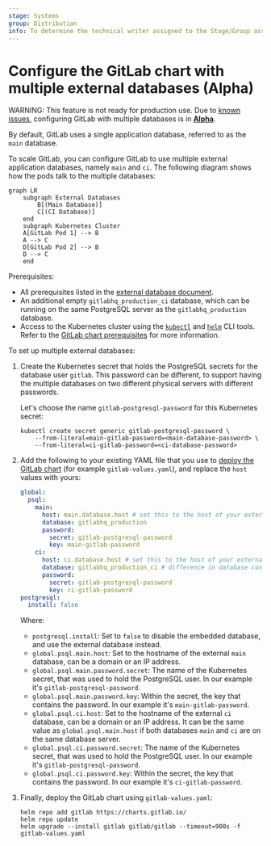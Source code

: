 ```yaml
---
stage: Systems
group: Distribution
info: To determine the technical writer assigned to the Stage/Group associated with this page, see https://handbook.gitlab.com/handbook/product/ux/technical-writing/#assignments
---
```


# Configure the GitLab chart with multiple external databases (Alpha)

WARNING:
This feature is not ready for production use. Due to [known issues](https://docs.gitlab.com/ee/administration/postgresql/multiple_databases.html#known-issues), configuring GitLab with multiple databases is in [**Alpha**](https://docs.gitlab.com/ee/policy/experiment-beta-support.html).

By default, GitLab uses a single application database, referred to as the `main` database.

To scale GitLab, you can configure GitLab to use multiple external application databases,
namely `main` and `ci`. The following diagram shows how the pods talk to the multiple databases:

```mermaid
graph LR
    subgraph External Databases
        B[(Main Database)]
        C[(CI Database)]
    end
    subgraph Kubernetes Cluster
    A[GitLab Pod 1] --> B
    A --> C
    D[GitLab Pod 2] --> B
    D --> C
    end
```

Prerequisites:

- All prerequisites listed in the [external database document](../external-db/index.md).
- An additional empty `gitlabhq_production_ci` database, which can be running on the same PostgreSQL
  server as the `gitlabhq_production` database.
- Access to the Kubernetes cluster using
  the [`kubectl`](https://kubernetes.io/docs/reference/kubectl/) and [`helm`](https://helm.sh/docs/intro/install/)
  CLI tools. Refer to the [GitLab chart prerequisites](../../installation/tools.md) for more information.

To set up multiple external databases:

1. Create the Kubernetes secret that holds the PostgreSQL secrets for the database user `gitlab`.
   This password can be different, to support having the multiple databases on two different physical servers
   with different passwords.

   Let's choose the name `gitlab-postgresql-password` for this Kubernetes secret:

   ```shell
   kubectl create secret generic gitlab-postgresql-password \
       --from-literal=main-gitlab-password=<main-database-password> \
       --from-literal=ci-gitlab-password=<ci-database-password>
   ```

1. Add the following to your existing YAML file that you use to
   [deploy the GitLab chart](../../installation/deployment.md)
   (for example `gitlab-values.yaml`), and replace the `host` values with yours:

   ```yaml
   global:
     psql:
       main:
         host: main.database.host # set this to the host of your external main database
         database: gitlabhq_production
         password:
           secret: gitlab-postgresql-password
           key: main-gitlab-password
       ci:
         host: ci.database.host # set this to the host of your external ci database. Can be the same as the one for main database
         database: gitlabhq_production_ci # difference in database containing CI schema, results in `database_tasks: true` as well
         password:
           secret: gitlab-postgresql-password
           key: ci-gitlab-password
   postgresql:
     install: false
   ```

   Where:

    - `postgresql.install`: Set to `false` to disable the embedded database, and use the external database instead.
    - `global.psql.main.host`: Set to the hostname of the external `main` database, can be a domain or an IP address.
    - `global.psql.main.password.secret`: The name of the Kubernetes secret, that was used to hold the PostgreSQL user.
      In our example it's `gitlab-postgresql-password`.
    - `global.psql.main.password.key`: Within the secret, the key that contains the password.
      In our example it's `main-gitlab-password`.
    - `global.psql.ci.host`: Set to the hostname of the external `ci` database, can be a domain or an IP address. It can be the
      same value as `global.psql.main.host` if both databases `main` and `ci` are on the same database server.
    - `global.psql.ci.password.secret`: The name of the Kubernetes secret, that was used to hold the PostgreSQL user.
      In our example it's `gitlab-postgresql-password`.
    - `global.psql.ci.password.key`: Within the secret, the key that contains the password.
      In our example it's `ci-gitlab-password`.

1. Finally, deploy the GitLab chart using `gitlab-values.yaml`:

   ```shell
   helm repo add gitlab https://charts.gitlab.io/
   helm repo update
   helm upgrade --install gitlab gitlab/gitlab --timeout=900s -f gitlab-values.yaml
   ```
